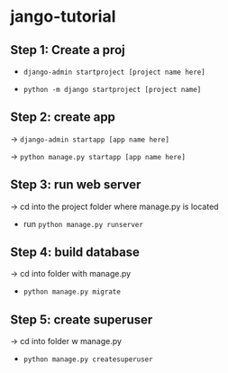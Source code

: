 # jango-tutorial

## Step 1: Create a proj
- `django-admin startproject [project name here]`

- `python -m django startproject [project name]`
## Step 2: create app

-> `django-admin startapp [app name here]`

-> `python manage.py startapp [app name here]`
## Step 3: run web server

-> cd into the project folder where manage.py is located

- run `python manage.py runserver`
## Step 4: build database

-> cd into folder with manage.py

- `python manage.py migrate`

## Step 5: create superuser
-> cd into folder w manage.py

- `python manage.py createsuperuser`

